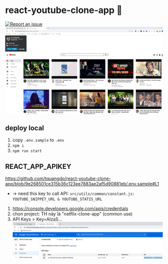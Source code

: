 # react-youtube-clone-app 🚀

[![Report an issue](https://img.shields.io/badge/Support-Issues-green)](https://github.com/tquangdo/react-youtube-clone-app/issues/new)
![demo](screenshot/demo.png)

## deploy local
1. copy `.env.sample` to `.env`
2. `npm i`
3. `npm run start`

## REACT_APP_APIKEY
https://github.com/tquangdo/react-youtube-clone-app/blob/9e268501ce315b36c123ee7883ae2af5d90881eb/.env.sample#L1
- -> need this key to call API: `src/utils/common/constant.js: YOUTUBE_SNIPPET_URL & YOUTUBE_STATIS_URL`
1. https://console.developers.google.com/apis/credentials
2. chọn project: TH này là "netflix-clone-app" (common use)
3. API Keys > Key=AIzaS...
![api_key](screenshot/api_key.png)
